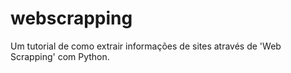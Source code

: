 # webscrapping
Um tutorial de como extrair informações de sites através de 'Web Scrapping' com Python.
